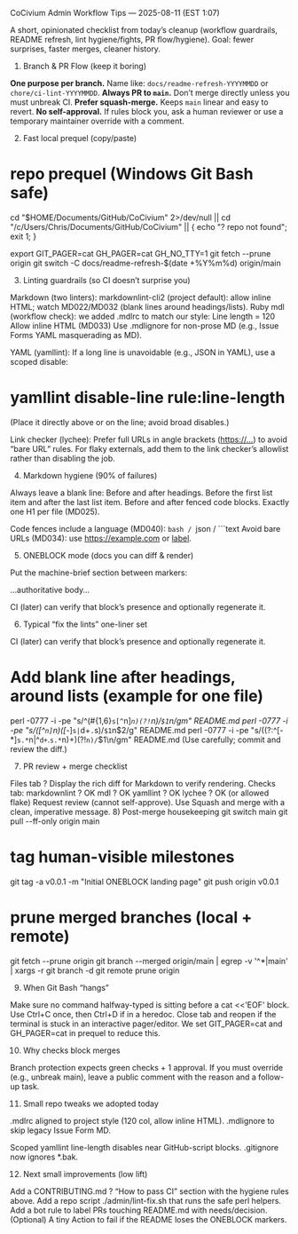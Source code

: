 CoCivium Admin Workflow Tips — 2025-08-11 (EST 1:07)

A short, opinionated checklist from today’s cleanup (workflow guardrails, README refresh, lint hygiene/fights, PR flow/hygiene).  Goal: fewer surprises, faster merges, cleaner history.

1) Branch & PR Flow (keep it boring)

**One purpose per branch.** Name like: `docs/readme-refresh-YYYYMMDD` or `chore/ci-lint-YYYYMMDD`.
**Always PR to `main`.** Don’t merge directly unless you must unbreak CI.
**Prefer squash-merge.** Keeps `main` linear and easy to revert.
**No self-approval.** If rules block you, ask a human reviewer or use a temporary maintainer override with a comment.

2) Fast local prequel (copy/paste)

# repo prequel (Windows Git Bash safe)

cd "$HOME/Documents/GitHub/CoCivium" 2>/dev/null
  || cd "/c/Users/Chris/Documents/GitHub/CoCivium"
  || { echo "? repo not found"; exit 1; }

export GIT_PAGER=cat GH_PAGER=cat GH_NO_TTY=1
git fetch --prune origin
git switch -C docs/readme-refresh-$(date +%Y%m%d) origin/main

3) Linting guardrails (so CI doesn’t surprise you)

Markdown (two linters):
markdownlint-cli2 (project default): allow inline HTML; watch MD022/MD032 (blank lines around headings/lists).
Ruby mdl (workflow check): we added .mdlrc to match our style:
Line length = 120
Allow inline HTML (MD033)
Use .mdlignore for non-prose MD (e.g., Issue Forms YAML masquerading as MD).

YAML (yamllint):
If a long line is unavoidable (e.g., JSON in YAML), use a scoped disable:

# yamllint disable-line rule:line-length

(Place it directly above or on the line; avoid broad disables.)

Link checker (lychee):
Prefer full URLs in angle brackets (<https://…>) to avoid “bare URL” rules.
For flaky externals, add them to the link checker’s allowlist rather than disabling the job.

4) Markdown hygiene (90% of failures)

Always leave a blank line:
Before and after headings.
Before the first list item and after the last list item.
Before and after fenced code blocks.
Exactly one H1 per file (MD025).

Code fences include a language (MD040):
```bash / ```json / ```text
Avoid bare URLs (MD034): use <https://example.com> or [label](https://example.com).

5) ONEBLOCK mode (docs you can diff & render)

Put the machine-brief section between markers:

<!-- COCIVIUM-README-START -->
…authoritative body…
<!-- COCIVIUM-README-END -->

CI (later) can verify that block’s presence and optionally regenerate it.

6) Typical “fix the lints” one-liner set

CI (later) can verify that block’s presence and optionally regenerate it.

# Add blank line after headings, around lists (example for one file)

perl -0777 -i -pe "s/^(#{1,6}`s[^`n]*`n)(?!`n)/`$1`n/gm" README.md
perl -0777 -i -pe "s/([^`n]`n)([-*]`s|`d+`.`s)/`$1`n\$2/g" README.md
perl -0777 -i -pe "s/((?:^[-*]`s.*`n|^`d+`.`s.*`n)+)(?!`n)/`$1\n/gm" README.md
(Use carefully; commit and review the diff.)

7) PR review + merge checklist

Files tab ? Display the rich diff for Markdown to verify rendering.
Checks tab:
markdownlint ? OK
mdl ? OK
yamllint ? OK
lychee ? OK (or allowed flake)
Request review (cannot self-approve).
Use Squash and merge with a clean, imperative message.
8) Post-merge housekeeping
git switch main
git pull --ff-only origin main

# tag human-visible milestones

git tag -a v0.0.1 -m "Initial ONEBLOCK landing page"
git push origin v0.0.1

# prune merged branches (local + remote)

git fetch --prune origin
git branch --merged origin/main | egrep -v '^\*|main' | xargs -r git branch -d
git remote prune origin

9) When Git Bash “hangs”

Make sure no command halfway-typed is sitting before a cat <<'EOF' block.
Use Ctrl+C once, then Ctrl+D if in a heredoc.
Close tab and reopen if the terminal is stuck in an interactive pager/editor.
We set GIT_PAGER=cat and GH_PAGER=cat in prequel to reduce this.

10) Why checks block merges

Branch protection expects green checks + 1 approval.
If you must override (e.g., unbreak main), leave a public comment with the reason and a follow-up task.

11) Small repo tweaks we adopted today

.mdlrc aligned to project style (120 col, allow inline HTML).
.mdlignore to skip legacy Issue Form MD.

Scoped yamllint line-length disables near GitHub-script blocks.
.gitignore now ignores *.bak.

12) Next small improvements (low lift)

Add a CONTRIBUTING.md ? “How to pass CI” section with the hygiene rules above.
Add a repo script ./admin/lint-fix.sh that runs the safe perl helpers.
Add a bot rule to label PRs touching README.md with needs/decision.
(Optional) A tiny Action to fail if the README loses the ONEBLOCK markers.

